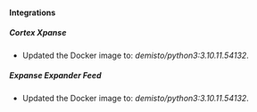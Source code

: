 #### Integrations
##### Cortex Xpanse
- Updated the Docker image to: *demisto/python3:3.10.11.54132*.
##### Expanse Expander Feed
- Updated the Docker image to: *demisto/python3:3.10.11.54132*.
